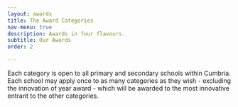 ```yaml
---
layout: awards
title: The Award Categories
nav-menu: true
description: Awards in four flavours.
subtitle: Our Awards
order: 2

---
```

Each category is open to all primary and secondary schools within Cumbria.  Each school may apply once to as many categories as they wish - excluding the innovation of year award - which will be awarded to the most innovative entrant to the other categories.